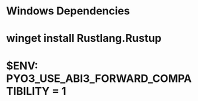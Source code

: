 # Windows Dependencies
# winget install Rustlang.Rustup
# $ENV: PYO3_USE_ABI3_FORWARD_COMPATIBILITY = 1